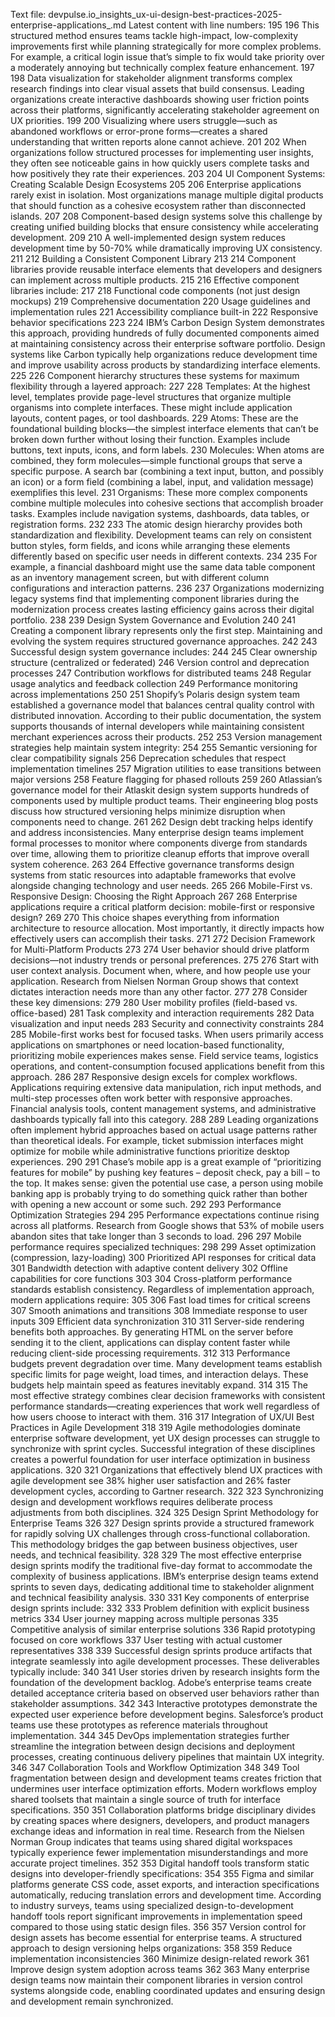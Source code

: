 Text file: devpulse.io_insights_ux-ui-design-best-practices-2025-enterprise-applications_.md
Latest content with line numbers:
195	
196	This structured method ensures teams tackle high-impact, low-complexity improvements first while planning strategically for more complex problems. For example, a critical login issue that’s simple to fix would take priority over a moderately annoying but technically complex feature enhancement.
197	
198	Data visualization for stakeholder alignment transforms complex research findings into clear visual assets that build consensus. Leading organizations create interactive dashboards showing user friction points across their platforms, significantly accelerating stakeholder agreement on UX priorities.
199	
200	Visualizing where users struggle—such as abandoned workflows or error-prone forms—creates a shared understanding that written reports alone cannot achieve.
201	
202	When organizations follow structured processes for implementing user insights, they often see noticeable gains in how quickly users complete tasks and how positively they rate their experiences.
203	
204	UI Component Systems: Creating Scalable Design Ecosystems
205	
206	Enterprise applications rarely exist in isolation. Most organizations manage multiple digital products that should function as a cohesive ecosystem rather than disconnected islands.
207	
208	Component-based design systems solve this challenge by creating unified building blocks that ensure consistency while accelerating development.
209	
210	A well-implemented design system reduces development time by 50-70% while dramatically improving UX consistency.
211	
212	Building a Consistent Component Library
213	
214	Component libraries provide reusable interface elements that developers and designers can implement across multiple products.
215	
216	Effective component libraries include:
217	
218	Functional code components (not just design mockups)
219	Comprehensive documentation
220	Usage guidelines and implementation rules
221	Accessibility compliance built-in
222	Responsive behavior specifications
223	
224	IBM’s Carbon Design System demonstrates this approach, providing hundreds of fully documented components aimed at maintaining consistency across their enterprise software portfolio. Design systems like Carbon typically help organizations reduce development time and improve usability across products by standardizing interface elements.
225	
226	Component hierarchy structures these systems for maximum flexibility through a layered approach:
227	
228	Templates: At the highest level, templates provide page-level structures that organize multiple organisms into complete interfaces. These might include application layouts, content pages, or tool dashboards.
229	Atoms: These are the foundational building blocks—the simplest interface elements that can’t be broken down further without losing their function. Examples include buttons, text inputs, icons, and form labels.
230	Molecules: When atoms are combined, they form molecules—simple functional groups that serve a specific purpose. A search bar (combining a text input, button, and possibly an icon) or a form field (combining a label, input, and validation message) exemplifies this level.
231	Organisms: These more complex components combine multiple molecules into cohesive sections that accomplish broader tasks. Examples include navigation systems, dashboards, data tables, or registration forms.
232	
233	The atomic design hierarchy provides both standardization and flexibility. Development teams can rely on consistent button styles, form fields, and icons while arranging these elements differently based on specific user needs in different contexts.
234	
235	For example, a financial dashboard might use the same data table component as an inventory management screen, but with different column configurations and interaction patterns.
236	
237	Organizations modernizing legacy systems find that implementing component libraries during the modernization process creates lasting efficiency gains across their digital portfolio.
238	
239	Design System Governance and Evolution
240	
241	Creating a component library represents only the first step. Maintaining and evolving the system requires structured governance approaches.
242	
243	Successful design system governance includes:
244	
245	Clear ownership structure (centralized or federated)
246	Version control and deprecation processes
247	Contribution workflows for distributed teams
248	Regular usage analytics and feedback collection
249	Performance monitoring across implementations
250	
251	Shopify’s Polaris design system team established a governance model that balances central quality control with distributed innovation. According to their public documentation, the system supports thousands of internal developers while maintaining consistent merchant experiences across their products.
252	
253	Version management strategies help maintain system integrity:
254	
255	Semantic versioning for clear compatibility signals
256	Deprecation schedules that respect implementation timelines
257	Migration utilities to ease transitions between major versions
258	Feature flagging for phased rollouts
259	
260	Atlassian’s governance model for their Atlaskit design system supports hundreds of components used by multiple product teams. Their engineering blog posts discuss how structured versioning helps minimize disruption when components need to change.
261	
262	Design debt tracking helps identify and address inconsistencies. Many enterprise design teams implement formal processes to monitor where components diverge from standards over time, allowing them to prioritize cleanup efforts that improve overall system coherence.
263	
264	Effective governance transforms design systems from static resources into adaptable frameworks that evolve alongside changing technology and user needs.
265	
266	Mobile-First vs. Responsive Design: Choosing the Right Approach
267	
268	Enterprise applications require a critical platform decision: mobile-first or responsive design?
269	
270	This choice shapes everything from information architecture to resource allocation. Most importantly, it directly impacts how effectively users can accomplish their tasks.
271	
272	Decision Framework for Multi-Platform Products
273	
274	User behavior should drive platform decisions—not industry trends or personal preferences.
275	
276	Start with user context analysis. Document when, where, and how people use your application. Research from Nielsen Norman Group shows that context dictates interaction needs more than any other factor.
277	
278	Consider these key dimensions:
279	
280	User mobility profiles (field-based vs. office-based)
281	Task complexity and interaction requirements
282	Data visualization and input needs
283	Security and connectivity constraints
284	
285	Mobile-first works best for focused tasks. When users primarily access applications on smartphones or need location-based functionality, prioritizing mobile experiences makes sense. Field service teams, logistics operations, and content-consumption focused applications benefit from this approach.
286	
287	Responsive design excels for complex workflows. Applications requiring extensive data manipulation, rich input methods, and multi-step processes often work better with responsive approaches. Financial analysis tools, content management systems, and administrative dashboards typically fall into this category.
288	
289	Leading organizations often implement hybrid approaches based on actual usage patterns rather than theoretical ideals. For example, ticket submission interfaces might optimize for mobile while administrative functions prioritize desktop experiences.
290	
291	Chase’s mobile app is a great example of “prioritizing features for mobile” by pushing key features – deposit check, pay a bill – to the top. It makes sense: given the potential use case, a person using mobile banking app is probably trying to do something quick rather than bother with opening a new account or some such.
292	
293	Performance Optimization Strategies
294	
295	Performance expectations continue rising across all platforms. Research from Google shows that 53% of mobile users abandon sites that take longer than 3 seconds to load.
296	
297	Mobile performance requires specialized techniques:
298	
299	Asset optimization (compression, lazy-loading)
300	Prioritized API responses for critical data
301	Bandwidth detection with adaptive content delivery
302	Offline capabilities for core functions
303	
304	Cross-platform performance standards establish consistency. Regardless of implementation approach, modern applications require:
305	
306	Fast load times for critical screens
307	Smooth animations and transitions
308	Immediate response to user inputs
309	Efficient data synchronization
310	
311	Server-side rendering benefits both approaches. By generating HTML on the server before sending it to the client, applications can display content faster while reducing client-side processing requirements.
312	
313	Performance budgets prevent degradation over time. Many development teams establish specific limits for page weight, load times, and interaction delays. These budgets help maintain speed as features inevitably expand.
314	
315	The most effective strategy combines clear decision frameworks with consistent performance standards—creating experiences that work well regardless of how users choose to interact with them.
316	
317	Integration of UX/UI Best Practices in Agile Development
318	
319	Agile methodologies dominate enterprise software development, yet UX design processes can struggle to synchronize with sprint cycles. Successful integration of these disciplines creates a powerful foundation for user interface optimization in business applications.
320	
321	Organizations that effectively blend UX practices with agile development see 38% higher user satisfaction and 26% faster development cycles, according to Gartner research.
322	
323	Synchronizing design and development workflows requires deliberate process adjustments from both disciplines.
324	
325	Design Sprint Methodology for Enterprise Teams
326	
327	Design sprints provide a structured framework for rapidly solving UX challenges through cross-functional collaboration. This methodology bridges the gap between business objectives, user needs, and technical feasibility.
328	
329	The most effective enterprise design sprints modify the traditional five-day format to accommodate the complexity of business applications. IBM’s enterprise design teams extend sprints to seven days, dedicating additional time to stakeholder alignment and technical feasibility analysis.
330	
331	Key components of enterprise design sprints include:
332	
333	Problem definition with explicit business metrics
334	User journey mapping across multiple personas
335	Competitive analysis of similar enterprise solutions
336	Rapid prototyping focused on core workflows
337	User testing with actual customer representatives
338	
339	Successful design sprints produce artifacts that integrate seamlessly into agile development processes. These deliverables typically include:
340	
341	User stories driven by research insights form the foundation of the development backlog. Adobe’s enterprise teams create detailed acceptance criteria based on observed user behaviors rather than stakeholder assumptions.
342	
343	Interactive prototypes demonstrate the expected user experience before development begins. Salesforce’s product teams use these prototypes as reference materials throughout implementation.
344	
345	DevOps implementation strategies further streamline the integration between design decisions and deployment processes, creating continuous delivery pipelines that maintain UX integrity.
346	
347	Collaboration Tools and Workflow Optimization
348	
349	Tool fragmentation between design and development teams creates friction that undermines user interface optimization efforts. Modern workflows employ shared toolsets that maintain a single source of truth for interface specifications.
350	
351	Collaboration platforms bridge disciplinary divides by creating spaces where designers, developers, and product managers exchange ideas and information in real time. Research from the Nielsen Norman Group indicates that teams using shared digital workspaces typically experience fewer implementation misunderstandings and more accurate project timelines.
352	
353	Digital handoff tools transform static designs into developer-friendly specifications:
354	
355	Figma and similar platforms generate CSS code, asset exports, and interaction specifications automatically, reducing translation errors and development time. According to industry surveys, teams using specialized design-to-development handoff tools report significant improvements in implementation speed compared to those using static design files.
356	
357	Version control for design assets has become essential for enterprise teams. A structured approach to design versioning helps organizations:
358	
359	Reduce implementation inconsistencies
360	Minimize design-related rework
361	Improve design system adoption across teams
362	
363	Many enterprise design teams now maintain their component libraries in version control systems alongside code, enabling coordinated updates and ensuring design and development remain synchronized.